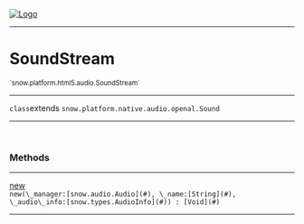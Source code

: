 
[![Logo](../../../../../images/logo.png)](../../../../../api/index.html)

---



<h1>SoundStream</h1>
<small>`snow.platform.html5.audio.SoundStream`</small>



---

`class`extends <code><span>snow.platform.native.audio.openal.Sound</span></code>

---

&nbsp;
&nbsp;







<h3>Methods</h3> <hr/><span class="method apipage">
            <a name="new"><a class="lift" href="#new">new</a></a> <div class="clear"></div><code class="signature apipage">new(\_manager:[snow.audio.Audio](#)<span></span>, \_name:[String](#)<span></span>, \_audio\_info:[snow.types.AudioInfo](#)<span></span>) : [Void](#)</code><br/><span class="small_desc_flat"></span>
        </span>
    





---

&nbsp;
&nbsp;
&nbsp;
&nbsp;
